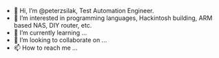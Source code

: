 - 👋 Hi, I’m @peterzsilak, Test Automation Engineer.
- 👀 I’m interested in programming languages, Hackintosh building, ARM based NAS, DIY router, etc.
- 🌱 I’m currently learning ...
- 💞️ I’m looking to collaborate on ...
- 📫 How to reach me ...

<!---
peterzsilak/peterzsilak is a ✨ special ✨ repository because its `README.md` (this file) appears on your GitHub profile.
You can click the Preview link to take a look at your changes.
--->
